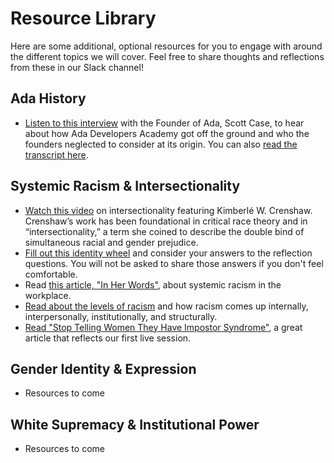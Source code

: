 # Resource Library

Here are some additional, optional resources for you to engage with around the different topics we will cover. Feel free to share thoughts and reflections from these in our Slack channel! 

## Ada History
- [Listen to this interview](https://drive.google.com/file/d/1FE7Bf6IfALOUUKRTzjh6KhCGw0H3Yf2w/view) with the Founder of Ada, Scott Case, to hear about how Ada Developers Academy got off the ground and who the founders neglected to consider at its origin. You can also [read the transcript here](https://docs.google.com/document/d/1RBVPYYqsSzYJhvl4fgC3RptxELPWsZ3pSoNXlHZzg-E/edit?usp=sharing). 

## Systemic Racism & Intersectionality
- [Watch this video](https://www.youtube.com/watch?v=sWP92i7JLlQ) on intersectionality featuring Kimberlé W. Crenshaw. Crenshaw’s work has been foundational in critical race theory and in “intersectionality,” a term she coined to describe the double bind of simultaneous racial and gender prejudice. 
- [Fill out this identity wheel](https://drive.google.com/file/d/15GjuamanM0sXI-NtOTWTbcGJpOR7M4Mx/view) and consider your answers to the reflection questions. You will not be asked to share those answers if you don't feel comfortable.
- Read [this article, "In Her Words"](https://drive.google.com/file/d/1KfOOB0238j9VOesOXkE8v4o9Ki0dCVT0/view), about systemic racism in the workplace.
- [Read about the levels of racism](https://drive.google.com/file/d/1Az4mFd1KbhX4Etau7vfuIhSw2qUEEAsF/view) and how racism comes up internally, interpersonally, institutionally, and structurally.
- [Read "Stop Telling Women They Have Impostor Syndrome"](https://drive.google.com/file/d/1jNOukGPSvcM9NT7h1_F1mNL1CcM1nytQ/view), a great article that reflects our first live session.

## Gender Identity & Expression
- Resources to come

## White Supremacy & Institutional Power 
- Resources to come
